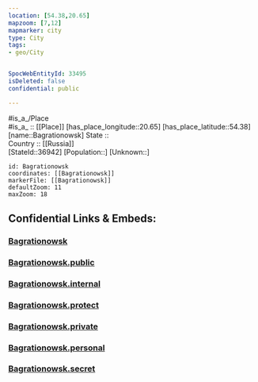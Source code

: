 ```yaml
---
location: [54.38,20.65] 
mapzoom: [7,12] 
mapmarker: city 
type: City
tags:
- geo/City


SpocWebEntityId: 33495
isDeleted: false
confidential: public

---
```

#is_a_/Place  
#is_a_ :: [[Place]] 
[has_place_longitude::20.65] 
[has_place_latitude::54.38] 
[name::Bagrationowsk] 
State ::  
Country :: [[Russia]]  
[StateId::36942] 
[Population::] 
[Unknown::] 


```leaflet
id: Bagrationowsk
coordinates: [[Bagrationowsk]] 
markerFile: [[Bagrationowsk]] 
defaultZoom: 11 
maxZoom: 18
```


## Confidential Links & Embeds: 

### [Bagrationowsk](/_Standards/Earth/Continent/Europe/Europe~East/Poland/Provinces~Poland/Warmian-Masurian/City/Bagrationowsk.md) 

### [Bagrationowsk.public](/_public/Earth/Continent/Europe/Europe~East/Poland/Provinces~Poland/Warmian-Masurian/City/Bagrationowsk.public.md) 

### [Bagrationowsk.internal](/_internal/Earth/Continent/Europe/Europe~East/Poland/Provinces~Poland/Warmian-Masurian/City/Bagrationowsk.internal.md) 

### [Bagrationowsk.protect](/_protect/Earth/Continent/Europe/Europe~East/Poland/Provinces~Poland/Warmian-Masurian/City/Bagrationowsk.protect.md) 

### [Bagrationowsk.private](/_private/Earth/Continent/Europe/Europe~East/Poland/Provinces~Poland/Warmian-Masurian/City/Bagrationowsk.private.md) 

### [Bagrationowsk.personal](/_personal/Earth/Continent/Europe/Europe~East/Poland/Provinces~Poland/Warmian-Masurian/City/Bagrationowsk.personal.md) 

### [Bagrationowsk.secret](/_secret/Earth/Continent/Europe/Europe~East/Poland/Provinces~Poland/Warmian-Masurian/City/Bagrationowsk.secret.md)

